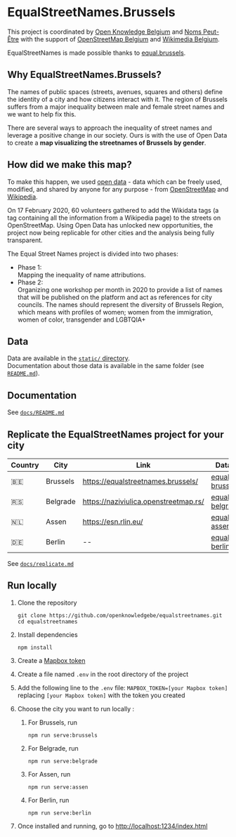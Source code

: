 # EqualStreetNames.Brussels

This project is coordinated by [Open Knowledge Belgium](https://openknowledge.be/) and [Noms Peut-Être](https://nomspeutetre.wordpress.com/)
with the support of [OpenStreetMap Belgium](https://openstreetmap.be/) and [Wikimedia Belgium](https://wikimedia.be/).

EqualStreetNames is made possible thanks to [equal.brussels](http://equal.brussels/).

## Why EqualStreetNames.Brussels?

The names of public spaces (streets, avenues, squares and others) define the identity of a city and how citizens interact with it. The region of Brussels suffers from a major inequality between male and female street names and we want to help fix this.

There are several ways to approach the inequality of street names and leverage a positive change in our society. Ours is with the use of Open Data to create a **map visualizing the streetnames of Brussels by gender**.

## How did we make this map?

To make this happen, we used [open data](http://opendefinition.org/) - data which can be freely used, modified, and shared by anyone for any purpose - from [OpenStreetMap](https://openstreetmap.org/) and [Wikipedia](https://www.wikipedia.org/).

On 17 February 2020, 60 volunteers gathered to add the Wikidata tags (a tag containing all the information from a Wikipedia page) to the streets on OpenStreetMap. Using Open Data has unlocked new opportunities, the project now being replicable for other cities and the analysis being fully transparent.

The Equal Street Names project is divided into two phases:

- Phase 1:  
  Mapping the inequality of name attributions.
- Phase 2:  
  Organizing one workshop per month in 2020 to provide a list of names that will be published on the platform and act as references for city councils. The names should represent the diversity of Brussels Region, which means with profiles of women; women from the immigration, women of color, transgender and LGBTQIA+

## Data

Data are available in the [`static/` directory](./static).  
Documentation about those data is available in the same folder (see [`README.md`](./static/#readme)).

## Documentation

See [`docs/README.md`](./docs/README.md)

## Replicate the EqualStreetNames project for your city

| Country | City     | Link                               | Data Repository                                                                           | Maintainer     |
| ------- | -------- | ---------------------------------- | ----------------------------------------------------------------------------------------- | -------------- |
| 🇧🇪      | Brussels | https://equalstreetnames.brussels/    | [equalstreetnames-brussels](https://github.com/openknowledgebe/equalstreetnames-brussels) | [@jbelien](https://github.com/jbelien/) |
| 🇷🇸      | Belgrade | https://naziviulica.openstreetmap.rs/ | [equalstreetnames-belgrade](https://github.com/stalker314314/equalstreetnames-belgrade)   | [@stalker314314](https://github.com/stalker314314/) |
| 🇳🇱      | Assen | https://esn.rlin.eu/    | [equalstreetnames-assen](https://github.com/robinlinde/equalstreetnames-assen) | [@robinlinde](https://github.com/robinlinde/) |
| 🇩🇪      | Berlin | --    | [equalstreetnames-berlin](https://github.com/gislars/equalstreetnames-berlin) | [@gislars](https://github.com/gislars/) |

See [`docs/replicate.md`](./docs/replicate.md)

## Run locally

1. Clone the repository

   ```
   git clone https://github.com/openknowledgebe/equalstreetnames.git
   cd equalstreetnames
   ```

1. Install dependencies

   ```
   npm install
   ```

1. Create a [Mapbox token](https://docs.mapbox.com/help/how-mapbox-works/access-tokens/)

1. Create a file named `.env` in the root directory of the project

1. Add the following line to the `.env` file: `MAPBOX_TOKEN=[your Mapbox token]` replacing `[your Mapbox token]` with the token you created

1. Choose the city you want to run locally :

   1. For Brussels, run

      ```
      npm run serve:brussels
      ```

   1. For Belgrade, run

      ```
      npm run serve:belgrade
      ```

   1. For Assen, run

      ```
      npm run serve:assen
      ```

   1. For Berlin, run

      ```
      npm run serve:berlin
      ```

1. Once installed and running, go to <http://localhost:1234/index.html>
